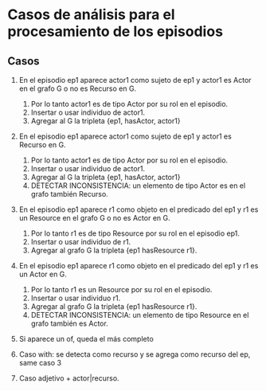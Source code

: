 # Casos de análisis para el procesamiento de los episodios

## Casos

1. En el episodio ep1 aparece actor1 como sujeto de ep1 y actor1 es Actor en el grafo G o no es Recurso en G. 
    1. Por lo tanto actor1 es de tipo Actor por su rol en el episodio.
    2. Insertar o usar individuo de actor1.
    3. Agregar al G la tripleta {ep1, hasActor, actor1}

2. En el episodio ep1 aparece actor1 como sujeto de ep1 y actor1 es Recurso en G.
    1. Por lo tanto actor1 es de tipo Actor por su rol en el episodio.
    2.  Insertar o usar individuo de actor1.
    3. Agregar al G la tripleta {ep1, hasActor, actor1}
    4. DETECTAR INCONSISTENCIA: un elemento de tipo Actor es en el grafo también Recurso.

3. En el episodio ep1 aparece r1 como objeto en el predicado del ep1 y r1 es un Resource en el grafo G o no es Actor en G. 
    1. Por lo tanto r1 es de tipo Resource por su rol en el episodio ep1.
    2. Insertar o usar individuo de r1.
    3. Agregar al grafo G la tripleta {ep1 hasResource r1}.

4. En el episodio ep1 aparece r1 como objeto en el predicado del ep1 y r1 es un Actor en G.
    1. Por lo tanto r1 es un Resource por su rol en el episodio. 
    2. Insertar o usar individuo r1. 
    3. Agregar al grafo G la tripleta {ep1 hasResource r1}.
    4. DETECTAR INCONSISTENCIA: un elemento de tipo Resource en el grafo también es Actor.



5. Si aparece un of, queda el más completo



6. Caso with: se detecta como recurso y se agrega como recurso del ep, same caso 3



7. Caso adjetivo + actor|recurso.